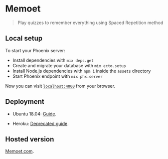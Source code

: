 # Memoet

> Play quizzes to remember everything using Spaced Repetition method

## Local setup

To start your Phoenix server:

  * Install dependencies with `mix deps.get`
  * Create and migrate your database with `mix ecto.setup`
  * Install Node.js dependencies with `npm i` inside the `assets` directory
  * Start Phoenix endpoint with `mix phx.server`

Now you can visit [`localhost:4000`](http://localhost:4000) from your browser.


## Deployment

- Ubuntu 18.04: [Guide](scripts/ubuntu.sh).

- Heroku: [Deprecated guide](scripts/heroku.sh).


## Hosted version


[Memoet.com](https://memoet.com).

